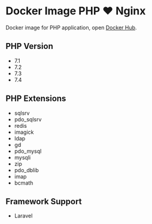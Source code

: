 # Docker Image PHP :heart: Nginx

Docker image for PHP application, open [Docker Hub](https://hub.docker.com/repository/docker/kudaliar032/php/tags?name=nginx).

## PHP Version
- 7.1
- 7.2
- 7.3
- 7.4

## PHP Extensions
- sqlsrv
- pdo_sqlsrv
- redis
- imagick
- ldap
- gd
- pdo_mysql
- mysqli
- zip
- pdo_dblib
- imap
- bcmath

## Framework Support
- Laravel
